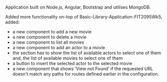 Application built on Node.js, Angular, Bootstrap and utilises MongoDB.

Added more functionality on-top of Basic-Library-Application-FIT2095Wk5, added:
- a new component to add a new movie
- a new component to delete a movie
- a new component to list all movies
- a new component to add an actor to a movie
- the section has to show the list of available actors to select one of them and, the list of available movies to select one of them
- a button to insert the selected actor to the selected movie
- a new component that shows ‘View not Found’ if the requested URL doesn’t match any paths for routes defined earlier in the configuration.
